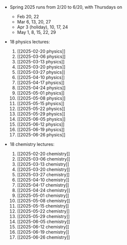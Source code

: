 - Spring 2025 runs from 2/20 to 6/20, with Thursdays on
	- Feb 20, 22
	- Mar 6, 13, 20, 27
	- Apr 3 (holiday), 10, 17, 24
	- May 1, 8, 15, 22, 29

- 18 physics lectures:
  1. [[2025-02-20 physics]]
  2. [[2025-03-06 physics]]
  3. [[2025-03-13 physics]]
  4. [[2025-03-20 physics]]
  5. [[2025-03-27 physics]]
  6. [[2025-04-10 physics]]
  7. [[2025-04-17 physics]]
  8. [[2025-04-24 physics]]
  9. [[2025-05-01 physics]]
  10. [[2025-05-08 physics]]
  11. [[2025-05-15 physics]]
  12. [[2025-05-22 physics]]
  13. [[2025-05-29 physics]]
  14. [[2025-06-05 physics]]
  15. [[2025-06-12 physics]]
  16. [[2025-06-19 physics]]
  17. [[2025-06-26 physics]]

- 18 chemistry lectures:
  1. [[2025-02-20 chemistry]]
  2. [[2025-03-06 chemistry]]
  3. [[2025-03-13 chemistry]]
  4. [[2025-03-20 chemistry]]
  5. [[2025-03-27 chemistry]]
  7. [[2025-04-10 chemistry]]
  8. [[2025-04-17 chemistry]]
  9. [[2025-04-24 chemistry]]
  10. [[2025-05-01 chemistry]]
  11. [[2025-05-08 chemistry]]
  12. [[2025-05-15 chemistry]]
  13. [[2025-05-22 chemistry]]
  14. [[2025-05-29 chemistry]]
  15. [[2025-06-05 chemistry]]
  16. [[2025-06-12 chemistry]]
  17. [[2025-06-19 chemistry]]
  18. [[2025-06-26 chemistry]]
